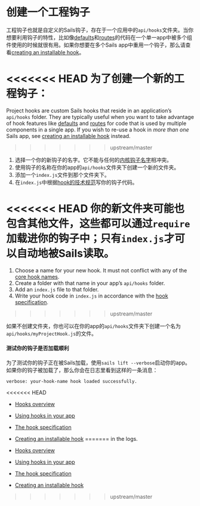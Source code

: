 # 创建一个工程钩子
工程钩子也就是自定义的Sails钩子，存在于一个应用中的`api/hooks`文件夹。当你想要利用钩子的特性，比如像[defaults](http://sailsjs.org/documentation/concepts/extending-sails/Hooks/hookspec/defaults.html)和[routes](http://sailsjs.org/documentation/concepts/extending-sails/Hooks/hookspec/routes.html)的代码在一个单一app中被多个组件使用的时候就很有用。如果你想要在多个Sails app中重用一个钩子，那么请查看[creating an installable hook](http://sailsjs.org/documentation/concepts/extending-sails/Hooks/installablehooks.html)。

<<<<<<< HEAD
为了创建一个新的工程钩子：
=======
Project hooks are custom Sails hooks that reside in an application&rsquo;s `api/hooks` folder.  They are typically useful when you want to take advantage of hook features like [defaults](http://sailsjs.com/documentation/concepts/extending-sails/Hooks/hookspec/defaults.html) and [routes](http://sailsjs.com/documentation/concepts/extending-sails/Hooks/hookspec/routes.html) for code that is used by multiple components in a single app.  If you wish to re-use a hook in *more than one* Sails app, see [creating an installable hook](http://sailsjs.com/documentation/concepts/extending-sails/Hooks/installablehooks.html) instead.
>>>>>>> upstream/master

1. 选择一个你的新钩子的名字。它不能与任何的[内核钩子名字](https://github.com/balderdashy/sails/blob/master/lib/app/configuration/default-hooks.js)相冲突。
2. 使用钩子的名称在你的app的`api/hooks`文件夹下创建一个新的文件夹。
3. 添加一个`index.js`文件到那个文件夹下。
4. 在`index.js`中根据[hook的技术规范](http://sailsjs.org/documentation/concepts/extending-sails/Hooks/hookspec)写你的钩子代码。

<<<<<<< HEAD
你的新文件夹可能也包含其他文件，这些都可以通过`require`加载进你的钩子中；只有`index.js`才可以自动地被Sails读取。
=======
1. Choose a name for your new hook.  It must not conflict with any of the [core hook names](https://github.com/balderdashy/sails/blob/master/lib/app/configuration/default-hooks.js).
2. Create a folder with that name in your app&rsquo;s `api/hooks` folder.
3. Add an `index.js` file to that folder.
4. Write your hook code in `index.js` in accordance with the [hook specification](http://sailsjs.com/documentation/concepts/extending-sails/hooks/hook-specification).
>>>>>>> upstream/master

如果不创建文件夹，你也可以在你的app的`api/hooks`文件夹下创建一个名为`api/hooks/myProjectHook.js`的文件。

#### 测试你的钩子是否加载顺利
为了测试你的钩子正在被Sails加载，使用`sails lift --verbose`启动你的app。如果你的钩子被加载了，那么你会在日志里看到这样的一条消息：

`verbose: your-hook-name hook loaded successfully.`

<<<<<<< HEAD
* [Hooks overview](http://sailsjs.org/documentation/concepts/extending-sails/Hooks)
* [Using hooks in your app](http://sailsjs.org/documentation/concepts/extending-sails/Hooks/usinghooks.html)
* [The hook specification](http://sailsjs.org/documentation/concepts/extending-sails/Hooks/hookspec)
* [Creating an installable hook](http://sailsjs.org/documentation/concepts/extending-sails/Hooks/installablehooks.html)
=======
in the logs.

* [Hooks overview](http://sailsjs.com/documentation/concepts/extending-sails/Hooks)
* [Using hooks in your app](http://sailsjs.com/documentation/concepts/extending-sails/Hooks/usinghooks.html)
* [The hook specification](http://sailsjs.com/documentation/concepts/extending-sails/Hooks/hookspec)
* [Creating an installable hook](http://sailsjs.com/documentation/concepts/extending-sails/Hooks/installablehooks.html)
>>>>>>> upstream/master


<docmeta name="displayName" value="Project Hooks">
<docmeta name="stabilityIndex" value="3">
